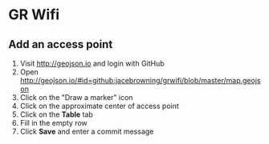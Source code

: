 # GR Wifi

## Add an access point

1. Visit http://geojson.io and login with GitHub
2. Open http://geojson.io/#id=github:jacebrowning/grwifi/blob/master/map.geojson
3. Click on the "Draw a marker" icon
4. Click on the approximate center of access point
5. Click on the **Table** tab
6. Fill in the empty row
7. Click **Save** and enter a commit message
